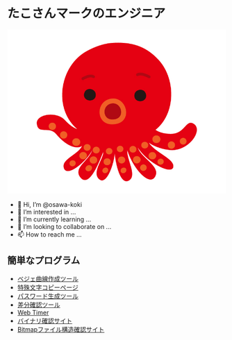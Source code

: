 # たこさんマークのエンジニア

![たこさん](/property/タコ.jpg)  

- 👋 Hi, I’m @osawa-koki
- 👀 I’m interested in ...
- 🌱 I’m currently learning ...
- 💞️ I’m looking to collaborate on ...
- 📫 How to reach me ...

## 簡単なプログラム

- [ベジェ曲線作成ツール](https://osawa-koki.github.io/bezier-maker.js/)
- [特殊文字コピーページ](https://osawa-koki.github.io/special-char.ts/)
- [パスワード生成ツール](https://osawa-koki.github.io/password-generator.elm/)
- [差分確認ツール](https://osawa-koki.github.io/diff.js/)
- [Web Timer](https://osawa-koki.github.io/Web-Timer/)
- [バイナリ確認サイト](https://osawa-koki.github.io/binarySheet.ts/)
- [Bitmapファイル構造確認サイト](https://osawa-koki.github.io/BitmapSheet.ts/)
